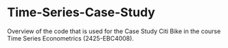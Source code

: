 # Time-Series-Case-Study

Overview of the code that is used for the Case Study Citi Bike in the course Time Series Econometrics (2425-EBC4008).
